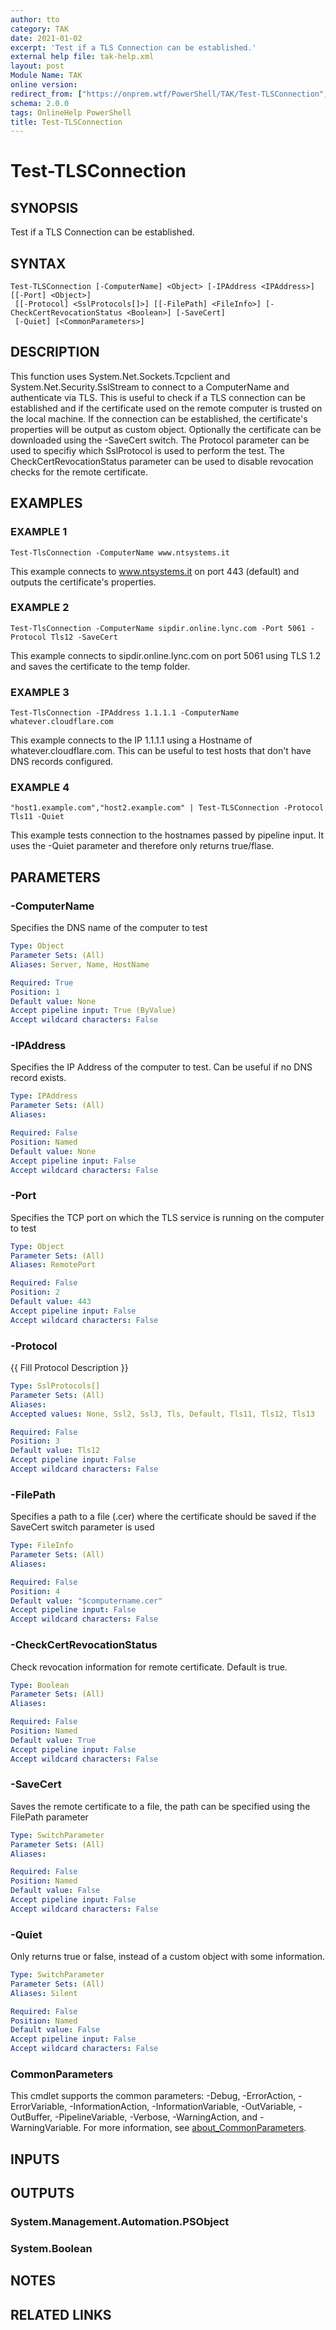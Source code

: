 ```yaml
---
author: tto
category: TAK
date: 2021-01-02
excerpt: 'Test if a TLS Connection can be established.'
external help file: tak-help.xml
layout: post
Module Name: TAK
online version:
redirect_from: ["https://onprem.wtf/PowerShell/TAK/Test-TLSConnection", "https://onprem.wtf/PowerShell/TAK/test-tlsconnection"]
schema: 2.0.0
tags: OnlineHelp PowerShell
title: Test-TLSConnection
---
```


# Test-TLSConnection

## SYNOPSIS
Test if a TLS Connection can be established.

## SYNTAX

```
Test-TLSConnection [-ComputerName] <Object> [-IPAddress <IPAddress>] [[-Port] <Object>]
 [[-Protocol] <SslProtocols[]>] [[-FilePath] <FileInfo>] [-CheckCertRevocationStatus <Boolean>] [-SaveCert]
 [-Quiet] [<CommonParameters>]
```

## DESCRIPTION
This function uses System.Net.Sockets.Tcpclient and System.Net.Security.SslStream to connect to a ComputerName and
authenticate via TLS.
This is useful to check if a TLS connection can be established and if the certificate used on
the remote computer is trusted on the local machine.
If the connection can be established, the certificate's properties will be output as custom object.
Optionally the certificate can be downloaded using the -SaveCert switch.
The Protocol parameter can be used to specifiy which SslProtocol is used to perform the test.
The CheckCertRevocationStatus parameter
can be used to disable revocation checks for the remote certificate.

## EXAMPLES

### EXAMPLE 1
```
Test-TlsConnection -ComputerName www.ntsystems.it
```

This example connects to www.ntsystems.it on port 443 (default) and outputs the certificate's properties.

### EXAMPLE 2
```
Test-TlsConnection -ComputerName sipdir.online.lync.com -Port 5061 -Protocol Tls12 -SaveCert
```

This example connects to sipdir.online.lync.com on port 5061 using TLS 1.2 and saves the certificate to the temp folder.

### EXAMPLE 3
```
Test-TlsConnection -IPAddress 1.1.1.1 -ComputerName whatever.cloudflare.com
```

This example connects to the IP 1.1.1.1 using a Hostname of whatever.cloudflare.com.
This can be useful to test hosts that don't have DNS records configured.

### EXAMPLE 4
```
"host1.example.com","host2.example.com" | Test-TLSConnection -Protocol Tls11 -Quiet
```

This example tests connection to the hostnames passed by pipeline input.
It uses the -Quiet parameter and therefore only returns true/flase.

## PARAMETERS

### -ComputerName
Specifies the DNS name of the computer to test

```yaml
Type: Object
Parameter Sets: (All)
Aliases: Server, Name, HostName

Required: True
Position: 1
Default value: None
Accept pipeline input: True (ByValue)
Accept wildcard characters: False
```

### -IPAddress
Specifies the IP Address of the computer to test.
Can be useful if no DNS record exists.

```yaml
Type: IPAddress
Parameter Sets: (All)
Aliases:

Required: False
Position: Named
Default value: None
Accept pipeline input: False
Accept wildcard characters: False
```

### -Port
Specifies the TCP port on which the TLS service is running on the computer to test

```yaml
Type: Object
Parameter Sets: (All)
Aliases: RemotePort

Required: False
Position: 2
Default value: 443
Accept pipeline input: False
Accept wildcard characters: False
```

### -Protocol
{{ Fill Protocol Description }}

```yaml
Type: SslProtocols[]
Parameter Sets: (All)
Aliases:
Accepted values: None, Ssl2, Ssl3, Tls, Default, Tls11, Tls12, Tls13

Required: False
Position: 3
Default value: Tls12
Accept pipeline input: False
Accept wildcard characters: False
```

### -FilePath
Specifies a path to a file (.cer) where the certificate should be saved if the SaveCert switch parameter is used

```yaml
Type: FileInfo
Parameter Sets: (All)
Aliases:

Required: False
Position: 4
Default value: "$computername.cer"
Accept pipeline input: False
Accept wildcard characters: False
```

### -CheckCertRevocationStatus
Check revocation information for remote certificate.
Default is true.

```yaml
Type: Boolean
Parameter Sets: (All)
Aliases:

Required: False
Position: Named
Default value: True
Accept pipeline input: False
Accept wildcard characters: False
```

### -SaveCert
Saves the remote certificate to a file, the path can be specified using the FilePath parameter

```yaml
Type: SwitchParameter
Parameter Sets: (All)
Aliases:

Required: False
Position: Named
Default value: False
Accept pipeline input: False
Accept wildcard characters: False
```

### -Quiet
Only returns true or false, instead of a custom object with some information.

```yaml
Type: SwitchParameter
Parameter Sets: (All)
Aliases: Silent

Required: False
Position: Named
Default value: False
Accept pipeline input: False
Accept wildcard characters: False
```

### CommonParameters
This cmdlet supports the common parameters: -Debug, -ErrorAction, -ErrorVariable, -InformationAction, -InformationVariable, -OutVariable, -OutBuffer, -PipelineVariable, -Verbose, -WarningAction, and -WarningVariable. For more information, see [about_CommonParameters](http://go.microsoft.com/fwlink/?LinkID=113216).

## INPUTS

## OUTPUTS

### System.Management.Automation.PSObject
### System.Boolean
## NOTES

## RELATED LINKS
